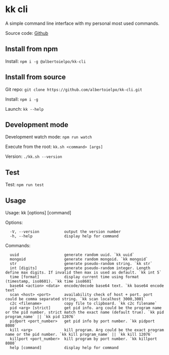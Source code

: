 # kk cli

A simple command line interface with my personal most used commands.

Source code: <a href="https://github.com/albertoielpo/kk-cli" target="_blank">Github</a>

## Install from npm

Install: `npm i -g @albertoielpo/kk-cli`

## Install from source

Git repo: `git clone https://github.com/albertoielpo/kk-cli.git`

Install: `npm i -g`

Launch: `kk --help`

## Development mode

Development watch mode: `npm run watch`

Execute from the root: `kk.sh <command> [args]`

Version: `./kk.sh --version`

## Test

Test: `npm run test`

## Usage

Usage: kk [options] [command]

Options:

```
  -V, --version           output the version number
  -h, --help              display help for command
```

Commands:

```
  uuid                    generate random uuid. `kk uuid`
  mongoid                 generate random mongoid. `kk mongoid`
  str                     generate pseudo-random string. `kk str`
  int [digits]            generate pseudo-random integer. Length define max digits. If invalid then max is used as default. `kk int 5`
  time [format]           display current time using format (timestamp, iso8601). `kk time iso8601`
  base64 <action> <data>  encode/decode base64 text. `kk base64 encode text`
  scan <host> <port>      availability check of host + port. port could be comma separated string. `kk scan localhost 3000,3001`
  c2c <filename>          copy file to clipboard. `kk c2c filename`
  pid <arg> [strict]      get pid info. arg could be the program name or the pid number. strict match the exact name (default true). `kk pid program_name` || `kk pid 12076`
  pidport <port_number>   get pid info by port number. `kk pidport 8080`
  kill <arg>              kill program. Arg could be the exact program name or the pid number. `kk kill program_name` || `kk kill 12076`
  killport <port_number>  kill program by port number. `kk killport 8080`
  help [command]          display help for command
```
